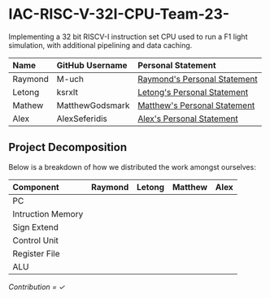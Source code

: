 # IAC-RISC-V-32I-CPU-Team-23-
Implementing a 32 bit RISCV-I instruction set CPU used to run a F1 light simulation, with additional pipelining and data caching.

| Name    | GitHub Username | Personal Statement                                              |
| :-----  | :-------------  | :------------------                                             |
| Raymond | M-uch           | [Raymond's Personal Statement](/Personal_Statements/Raymond.md) |
| Letong  | ksrxlt          | [Letong's Personal Statement](/Personal_Statements/Letong.md)   |
| Mathew  | MatthewGodsmark | [Matthew's Personal Statement](/Personal_Statements/Matthew.md) |
| Alex    | AlexSeferidis   | [Alex's Personal Statement](/Personal_Statments/Alex.md)        |

Project Decomposition
---
Below is a breakdown of how we distributed the work amongst ourselves:

| Component         | Raymond   | Letong   | Matthew   | Alex   |
| :---------        | :-------: | :------: | :-------: | :----: |
| PC                |           |          |           |        |           
| Intruction Memory |           |          |           |        |
| Sign Extend       |           |          |           |        |
| Control Unit      |           |          |           |        |
| Register File     |           |          |           |        |
| ALU               |           |          |           |        |

*Contribution = ✓*

